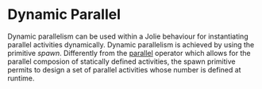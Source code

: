 # Dynamic Parallel
Dynamic parallelism can be used within a Jolie behaviour for instantiating parallel activities dynamically. Dynamic parallelism is achieved by using the primitive *spawn*. Differently from the [parallel](../basics/composing_statements#parallel) operator
which allows for the parallel composion of statically defined activities, the spawn primitive permits to design a set of parallel activities whose number
is defined at runtime.
